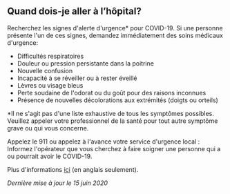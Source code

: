 ## Quand dois-je aller à l’hôpital?

Recherchez les signes d'alerte d'urgence\* pour COVID-19. Si une personne présente l'un de ces signes, demandez immédiatement des soins médicaux d'urgence:

- Difficultés respiratoires
- Douleur ou pression persistante dans la poitrine
- Nouvelle confusion
- Incapacité à se réveiller ou à rester éveillé
- Lèvres ou visage bleus
- Perte soudaine de l'odorat ou du goût pour des raisons inconnues
- Présence de nouvelles décolorations aux extrémités (doigts ou orteils)

\*Il ne s'agit pas d'une liste exhaustive de tous les symptômes possibles. Veuillez appeler votre professionnel de la santé pour tout autre symptôme grave ou qui vous concerne.

Appelez le 911 ou appelez à l'avance votre service d'urgence local : Informez l'opérateur que vous cherchez à faire soigner une personne qui a ou pourrait avoir le COVID-19.

Plus d'informations [ici](https://www.cdc.gov/coronavirus/2019-ncov/if-you-are-sick/steps-when-sick.html) (en anglais seulement).

_Dernière mise à jour le 15 juin 2020_

